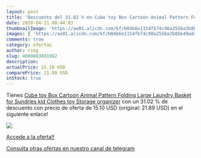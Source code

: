 ```yaml
---
layout: post
title: 'Descuento del 31.02 % en Cube toy Box Cartoon Animal Pattern Fold'
date: 2020-04-21 08:44:03
thumbnailImage: 'https://ae01.alicdn.com/kf/H84b6e1154fb74c90a2556a3b8bb49ad4G/Cube-toy-Box-Cartoon-Animal-Pattern-Folding-Large-Laundry-Basket-for-Sundries-kid-Clothes-toy-Storage.jpg_350x350._SL200_.jpg'
images: [ 'https://ae01.alicdn.com/kf/H84b6e1154fb74c90a2556a3b8bb49ad4G/Cube-toy-Box-Cartoon-Animal-Pattern-Folding-Large-Laundry-Basket-for-Sundries-kid-Clothes-toy-Storage.jpg_350x350._SL200_.jpg' ]
comments: true
category: ofertas
author: ring
slug: 4000083081962
description:
actualPrice: 15.10 USD
comparePrice: 21.89 USD
inStock: true
---
```


Tienes [Cube toy Box Cartoon Animal Pattern Folding Large Laundry Basket for Sundries kid Clothes toy Storage organizer](https://www.amazon.com/dp/4000083081962/?tag=redken08-20) con un 31.02 % de descuento con precio de oferta de 15.10 USD (original: 21.89 USD) en el siguiente enlace!

[![](https://ae01.alicdn.com/kf/H84b6e1154fb74c90a2556a3b8bb49ad4G/Cube-toy-Box-Cartoon-Animal-Pattern-Folding-Large-Laundry-Basket-for-Sundries-kid-Clothes-toy-Storage.jpg_350x350._SL200_.jpg)](https://www.amazon.com/dp/4000083081962/?tag=redken08-20)

[Accede a la oferta!!](https://www.amazon.com/dp/4000083081962/?tag=redken08-20)

[Consulta otras ofertas en nuestro canal de telegram](https://t.me/s/ofertas25)
